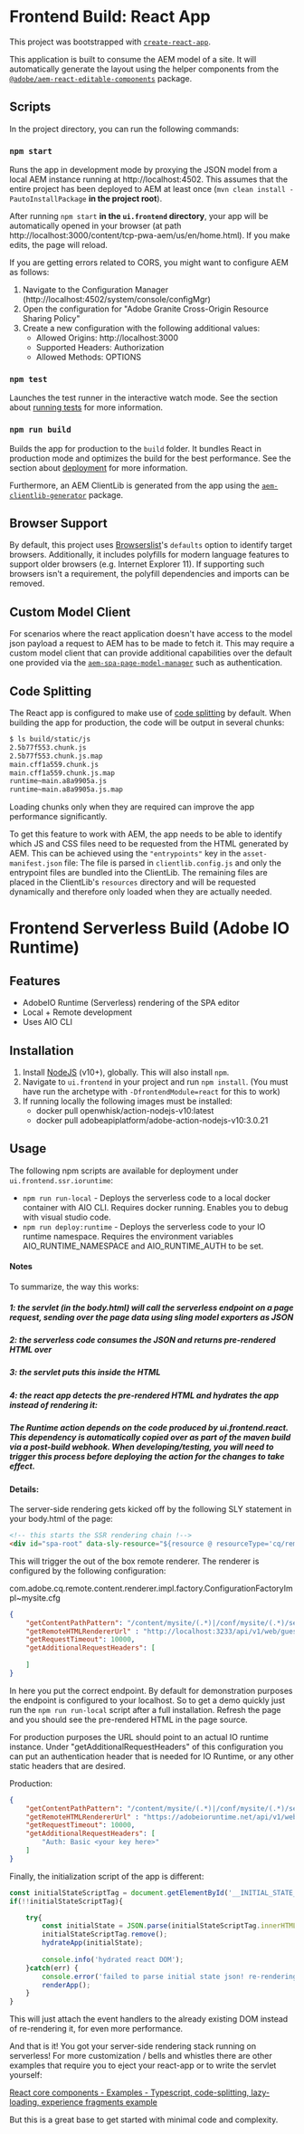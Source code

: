 # Frontend Build: React App

This project was bootstrapped with [`create-react-app`](https://github.com/facebook/create-react-app).

This application is built to consume the AEM model of a site. It will automatically generate the layout using the helper components from the [`@adobe/aem-react-editable-components`](https://www.npmjs.com/package/@adobe/aem-react-editable-components) package.

## Scripts

In the project directory, you can run the following commands:

### `npm start`

Runs the app in development mode by proxying the JSON model from a local AEM instance running at http://localhost:4502. This assumes that the entire project has been deployed to AEM at least once (`mvn clean install -PautoInstallPackage` **in the project root**).

After running `npm start` **in the `ui.frontend` directory**, your app will be automatically opened in your browser (at path http://localhost:3000/content/tcp-pwa-aem/us/en/home.html). If you make edits, the page will reload.

If you are getting errors related to CORS, you might want to configure AEM as follows:

1. Navigate to the Configuration Manager (http://localhost:4502/system/console/configMgr)
2. Open the configuration for "Adobe Granite Cross-Origin Resource Sharing Policy"
3. Create a new configuration with the following additional values:
   - Allowed Origins: http://localhost:3000
   - Supported Headers: Authorization
   - Allowed Methods: OPTIONS

### `npm test`

Launches the test runner in the interactive watch mode. See the section about [running tests](https://facebook.github.io/create-react-app/docs/running-tests) for more information.

### `npm run build`

Builds the app for production to the `build` folder. It bundles React in production mode and optimizes the build for the best performance. See the section about [deployment](https://facebook.github.io/create-react-app/docs/deployment) for more information.

Furthermore, an AEM ClientLib is generated from the app using the [`aem-clientlib-generator`](https://github.com/wcm-io-frontend/aem-clientlib-generator) package.

## Browser Support

By default, this project uses [Browserslist](https://github.com/browserslist/browserslist)'s `defaults` option to identify target browsers. Additionally, it includes polyfills for modern language features to support older browsers (e.g. Internet Explorer 11). If supporting such browsers isn't a requirement, the polyfill dependencies and imports can be removed.

## Custom Model Client

For scenarios where the react application doesn't have access to the model json payload a request to AEM has to be made to fetch it. This may require a custom model client that can provide additional capabilities over the default one provided via the [`aem-spa-page-model-manager`](https://github.com/adobe/aem-spa-page-model-manager/blob/master/src/ModelClient.ts) such as authentication.

## Code Splitting

The React app is configured to make use of [code splitting](https://webpack.js.org/guides/code-splitting) by default. When building the app for production, the code will be output in several chunks:

```sh
$ ls build/static/js
2.5b77f553.chunk.js
2.5b77f553.chunk.js.map
main.cff1a559.chunk.js
main.cff1a559.chunk.js.map
runtime~main.a8a9905a.js
runtime~main.a8a9905a.js.map
```

Loading chunks only when they are required can improve the app performance significantly.

To get this feature to work with AEM, the app needs to be able to identify which JS and CSS files need to be requested from the HTML generated by AEM. This can be achieved using the `"entrypoints"` key in the `asset-manifest.json` file: The file is parsed in `clientlib.config.js` and only the entrypoint files are bundled into the ClientLib. The remaining files are placed in the ClientLib's `resources` directory and will be requested dynamically and therefore only loaded when they are actually needed.



# Frontend Serverless Build (Adobe IO Runtime)

## Features

* AdobeIO Runtime (Serverless) rendering of the SPA editor 
* Local + Remote development
* Uses AIO CLI

## Installation

1. Install [NodeJS](https://nodejs.org/en/download/) (v10+), globally. This will also install `npm`.
2. Navigate to `ui.frontend` in your project and run `npm install`. (You must have run the archetype with `-DfrontendModule=react` for this to work)
3. If running locally the following images must be installed:
   * docker pull openwhisk/action-nodejs-v10:latest
   * docker pull adobeapiplatform/adobe-action-nodejs-v10:3.0.21

## Usage

The following npm scripts are available for deployment under `ui.frontend.ssr.ioruntime`:

* `npm run run-local` - Deploys the serverless code to a local docker container with AIO CLI. Requires docker running. Enables you to debug with visual studio code.
* `npm run deploy:runtime` - Deploys the serverless code to your IO runtime namespace. Requires the environment variables AIO_RUNTIME_NAMESPACE and AIO_RUNTIME_AUTH to be set.

#### Notes

To summarize, the way this works:

##### 1: the servlet (in the body.html) will call the serverless endpoint on a page request, sending over the page data using sling model exporters as JSON
##### 2: the serverless code consumes the JSON and returns pre-rendered HTML over
##### 3: the servlet puts this inside the HTML
##### 4: the react app detects the pre-rendered HTML and hydrates the app instead of rendering it:

##### The Runtime action depends on the code produced by ui.frontend.react. This dependency is automatically copied over as part of the maven build via a post-build webhook. When developing/testing, you will need to trigger this process before deploying the action for the changes to take effect.

#### Details:

The server-side rendering gets kicked off by the following SLY statement in your body.html of the page:
```html
<!-- this starts the SSR rendering chain !-->
<div id="spa-root" data-sly-resource="${resource @ resourceType='cq/remote/content/renderer/request/handler'}"></div>

```

This will trigger the out of the box remote renderer.
The renderer is configured by the following configuration:

com.adobe.cq.remote.content.renderer.impl.factory.ConfigurationFactoryImpl~mysite.cfg

```json
{
    "getContentPathPattern": "/content/mysite/(.*)|/conf/mysite/(.*)/settings/wcm/templates/(.*)",
    "getRemoteHTMLRendererUrl" : "http://localhost:3233/api/v1/web/guest/react-server-1.1.2/ssr",
    "getRequestTimeout": 10000,
    "getAdditionalRequestHeaders": [
    
    ]
}
```

In here you put the correct endpoint. By default for demonstration purposes the endpoint is configured to your localhost.
So to get a demo quickly just run the `npm run run-local` script after a full installation.
Refresh the page and you should see the pre-rendered HTML in the page source.


For production purposes the URL should point to an actual IO runtime instance.
Under "getAdditionalRequestHeaders" of this configuration you can put an authentication header that is needed for IO Runtime, or any other static headers that are desired.

Production:

```json
{
    "getContentPathPattern": "/content/mysite/(.*)|/conf/mysite/(.*)/settings/wcm/templates/(.*)",
    "getRemoteHTMLRendererUrl" : "https://adobeioruntime.net/api/v1/web/<your-namespace-here>/react-server-1.1.2/ssr",
    "getRequestTimeout": 10000,
    "getAdditionalRequestHeaders": [
        "Auth: Basic <your key here>"
    ]
}
```

Finally, the initialization script of the app is different:

```js
const initialStateScriptTag = document.getElementById('__INITIAL_STATE__');
if(!!initialStateScriptTag){

    try{
        const initialState = JSON.parse(initialStateScriptTag.innerHTML);
        initialStateScriptTag.remove();
        hydrateApp(initialState);
        
        console.info('hydrated react DOM');
    }catch(err) {
        console.error('failed to parse initial state json! re-rendering output.', err);
        renderApp();
    }
}
```
This will just attach the event handlers to the already existing DOM instead of re-rendering it, for even more performance.

And that is it! You got your server-side rendering stack running on serverless!
For more customization / bells and whistles there are other examples that require you to eject your react-app or to write the servlet yourself:

[React core components - Examples - Typescript, code-splitting, lazy-loading, experience fragments example](https://github.com/adobe/aem-react-core-wcm-components/tree/master/examples/react-spacomponents-example-project)

But this is a great base to get started with minimal code and complexity.

